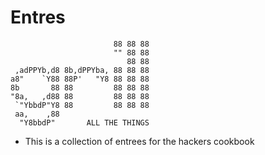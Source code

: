 # Entres

```
                       88 88 88  
                       "" 88 88  
                          88 88  
 ,adPPYb,d8 8b,dPPYba, 88 88 88  
a8"    `Y88 88P'   "Y8 88 88 88  
8b       88 88         88 88 88  
"8a,   ,d88 88         88 88 88  
 `"YbbdP"Y8 88         88 88 88  
 aa,    ,88                      
  "Y8bbdP"       ALL THE THINGS

```

- This is a collection of entrees for the hackers cookbook
